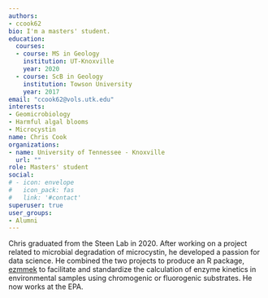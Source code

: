 ```yaml
---
authors:
- ccook62
bio: I'm a masters' student.
education:
  courses:
  - course: MS in Geology
    institution: UT-Knoxville
    year: 2020
  - course: ScB in Geology
    institution: Towson University
    year: 2017
email: "ccook62@vols.utk.edu"
interests:
- Geomicrobiology
- Harmful algal blooms
- Microcystin
name: Chris Cook
organizations:
- name: University of Tennessee - Knoxville
  url: ""
role: Masters' student
social:
# - icon: envelope
#   icon_pack: fas
#   link: '#contact'
superuser: true
user_groups:
- Alumni
---
```


Chris graduated from the Steen Lab in 2020. After working on a project related to microbial degradation of microcystin, he developed a passion for data science. He combined the two projects to produce an R package, [ezmmek](https://cran.r-project.org/web/packages/ezmmek/index.html) to facilitate and standardize the calculation of enzyme kinetics in environmental samples using chromogenic or fluorogenic substrates. He now works at the EPA. 